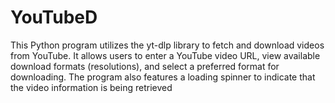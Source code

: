 # YouTubeD
This Python program utilizes the yt-dlp library to fetch and download videos from YouTube. It allows users to enter a YouTube video URL, view available download formats (resolutions), and select a preferred format for downloading. The program also features a loading spinner to indicate that the video information is being retrieved
